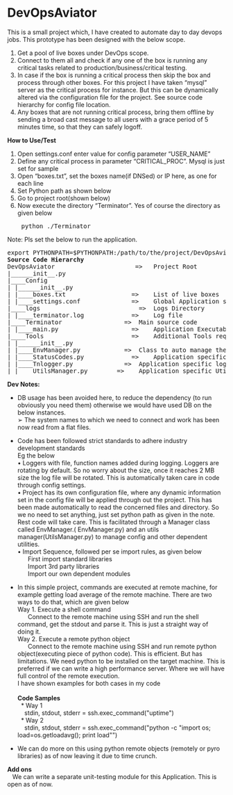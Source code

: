 # DevOpsAviator
This is a small project which, I have created to automate day to day devops jobs.
This prototype has been designed with the below scope. 

1.	Get a pool of live boxes under DevOps scope. 
2.	Connect to them all and check if any one of the box is running any critical tasks related to production/business/critical testing. 
3.	In case if the box is running a critical process then skip the box and process through other boxes.  For this project I have taken “mysql” server as the critical process for instance. But this can be dynamically altered via the configuration file for the project. See source code hierarchy for config file location.
4.	Any boxes that are not running critical process, bring them offline by sending a broad cast message to all users with a grace period of 5 minutes time, so that they can safely logoff.

<b>How to Use/Test </b><br>

1.	Open settings.conf enter value for config parameter “USER_NAME”
2.	Define any critical process in parameter “CRITICAL_PROC”. Mysql is just set for sample
3.	Open “boxes.txt”, set the boxes name(if DNSed) or IP here, as one for each line
4.	Set Python path as shown below
5.	Go to project root(shown below)
6.	Now execute the directory “Terminator”. Yes of course the directory as given below <br>
    <pre> python ./Terminator </pre>
Note: Pls set the below to run the application.
<pre>export PYTHONPATH=$PYTHONPATH:/path/to/the/project/DevOpsAviator
<b>Source Code Hierarchy</b>
DevOpsAviator		               =>	Project Root
|______init__.py
|____Config
| |______init__.py
| |____boxes.txt		          =>	List of live boxes
| |____settings.conf		      =>	Global Application settings
|____logs			                =>	Logs Directory
| |____terminator.log		      =>	Log file
|____Terminator		            =>	Main source code
| |____main.py			          =>	Application Executable (Main Module)
|____Tools			              =>	Additional Tools required to run the App
| |______init__.py
| |____EnvManager.py	        =>	Class to auto manage the environment settings needed for this Application.
| |____StatusCodes.py		      =>	Application specific status/error/return codes
| |____Tnlogger.py		        =>	Application specific logger
| |____UtilsManager.py	      =>	Application specific Utility Class 
</pre>	

<b>Dev Notes:</b></br>
  *	DB usage has been avoided here, to reduce the dependency (to run obviously you need them) otherwise we would have used DB on the below instances.</br>
       ➢	The system names to which we need to connect and work has been now read from a flat files. </br>
  *	Code has been followed strict standards to adhere industry development standards </br>
       Eg the below </br>
        •	Loggers with file, function names added during logging. Loggers are rotating by default. So no worry about the size, once it               reaches 2 MB size the log file will be rotated. This is automatically taken care in code through config settings.</br>
        •	Project has its own configuration file, where any dynamic information set in the config file will be applied through out the   project. This has been made automatically to read the concerned files and directory. So we no need to set anything, just set python path as given in the note. Rest code will take care. This is facilitated through a Manager class called EnvManager.( EnvManager.py) and an utils manager(UtilsManager.py) to manage config and other dependent utilities.</br>
       •	Import Sequence, followed per se import rules, as given below</br>
              &nbsp;&nbsp;&nbsp;&nbsp;&nbsp;&nbsp;First import standard libraries</t></br>
              &nbsp;&nbsp;&nbsp;&nbsp;&nbsp;&nbsp;Import 3rd party libraries</br>
              &nbsp;&nbsp;&nbsp;&nbsp;&nbsp;&nbsp;Import our own dependent modules</br>


*	In this simple project, commands are executed at remote machine, for example getting load average of the remote machine. There are two ways to do that, which are given below<br>
Way 1.	Execute a shell command </br>
&nbsp;&nbsp;&nbsp;&nbsp;&nbsp;&nbsp;Connect to the remote machine using SSH and run the shell command, get the stdout and parse it. This is just a straight way of doing it.</br>
Way 2.	Execute a remote python object</br>
&nbsp;&nbsp;&nbsp;&nbsp;&nbsp;&nbsp;Connect to the remote machine using SSH and run remote python object(executing piece of python code). This is efficient. But has limitations. We need python to be installed on the target machine. This is preferred if we can write a high performance server. Where we will have full control of the remote execution. </br>
I have shown examples for both cases in my code </br>
<b></br>Code Samples</b></br>
&nbsp;&nbsp;* Way 1 </br>
&nbsp;&nbsp;&nbsp;&nbsp;stdin, stdout, stderr = ssh.exec_command("uptime")</br>
&nbsp;&nbsp;* Way 2</br>
&nbsp;&nbsp;&nbsp;&nbsp;stdin, stdout, stderr = ssh.exec_command("python -c \"import os; load=os.getloadavg(); print load\"")</br>

*	We can do more on this using python remote objects (remotely or pyro libraries) as of now leaving it due to time crunch.

<b>Add ons</b></br>
&nbsp;&nbsp;&nbsp;We can write a separate unit-testing module for this Application. This is open as of now.



